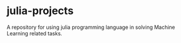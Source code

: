 # julia-projects
A repository for using julia programming language in solving Machine Learning related tasks.
